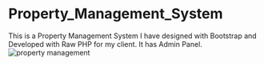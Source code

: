 # Property_Management_System
This is a Property Management System I have designed with Bootstrap and Developed with Raw PHP for my client. It has Admin Panel.
![property management](https://user-images.githubusercontent.com/15046800/40665141-5261071a-637e-11e8-82db-f0264bb97f89.png)
